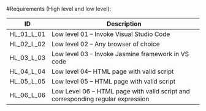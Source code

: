 #Requirements (High level and low level):

 

|ID|Description|
|--|-----------|
|HL_01_L_01|Low level 01 – Invoke Visual Studio Code | High level 01 –Creation of HTML file with JavaScript and CSS|
|HL_02_L_02|Low level 02 – Any browser of choice| High level 02 –launching the created HTML page in the default browser|
|HL_03_L_03|Low level 03 – Invoke Jasmine framework in VS code| High level 03 – passing of all Suites during test|
|HL_04_L_04|Low level 04– HTML page with valid script| High level 04 – Able to make purchases|
|HL_05_L_05|Low level 05 – HTML page with valid script| High level 05 – Able to register in site with valid details|
|HL_06_L_06|Low Level 06 – HTML page with valid script and corresponding regular expression| High Level 06 – Throws error for invalid details|
